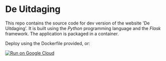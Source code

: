 # De Uitdaging

This repo contains the source code for dev version of the website 'De Uitdaging'.
It is built using the *Python* programming language and the *Flask* framework. The application is packaged in a container.

Deploy using the Dockerfile provided, or:

[![Run on Google Cloud](https://storage.googleapis.com/cloudrun/button.svg)](https://console.cloud.google.com/cloudshell/editor?shellonly=true&cloudshell_image=gcr.io/cloudrun/button&cloudshell_git_repo=https://github.com/MichielVanthoor/de-uitdaging.git)
